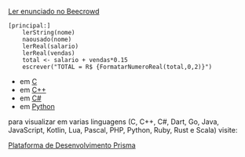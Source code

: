 [Ler enunciado no Beecrowd](https://www.beecrowd.com.br/judge/en/problems/view/1009)

``` 
[principal:]
    lerString(nome)
    naousado(nome)
    lerReal(salario)
    lerReal(vendas)
    total <- salario + vendas*0.15
    escrever("TOTAL = R$ {FormatarNumeroReal(total,0,2)}")

```

- em [C](https://prism-dev-platform.herokuapp.com/tela-demo-transpilado.html?idDemo=9&idTarget=1)
- em [C++](https://prism-dev-platform.herokuapp.com/tela-demo-transpilado.html?idDemo=9&idTarget=2)
- em [C#](https://prism-dev-platform.herokuapp.com/tela-demo-transpilado.html?idDemo=9&idTarget=3)
- em [Python](https://prism-dev-platform.herokuapp.com/tela-demo-transpilado.html?idDemo=9&idTarget=12)

para visualizar em varias linguagens (C, C++, C#, Dart, Go, Java, JavaScript, Kotlin, Lua, Pascal, PHP, Python, Ruby, Rust e Scala) visite:

[Plataforma de Desenvolvimento Prisma](https://prism-dev-platform.herokuapp.com/tela-demo.html?idDemo=9)
